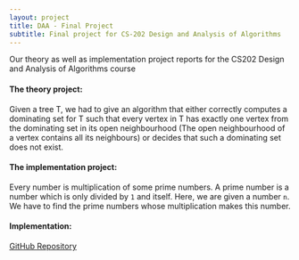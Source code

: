 ```yaml
---
layout: project
title: DAA - Final Project
subtitle: Final project for CS-202 Design and Analysis of Algorithms
---
```


Our theory as well as implementation project reports for the CS202 Design and Analysis of Algorithms course

#### The theory project:

Given a tree T, we had to give an algorithm that either correctly computes a dominating set for T such that every vertex in T has exactly one vertex from the dominating set in its open neighbourhood (The open neighbourhood of a vertex contains all its neighbours) or decides that such a dominating set does not exist.

#### The implementation project:

Every number is multiplication of some prime numbers. A prime number is a number which is only
divided by `1` and itself. Here, we are given a number `n`. We have to find the prime numbers whose
multiplication makes this number.

#### Implementation:

[GitHub Repository](https://github.com/shrey27tri01/DAA-Project)




